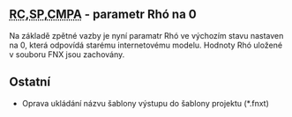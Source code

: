 ﻿---
categories: [fenix]
layout: fenix
---
## <abbr title="Reachové křivky">RC</abbr>,<abbr title="Strategický plán">SP</abbr>,<abbr title="Crossmediální postanalýza">CMPA</abbr> - parametr Rhó na 0

Na základě zpětné vazby je nyní paramatr Rhó ve výchozím stavu nastaven na 0, která odpovídá starému internetovému modelu. Hodnoty Rhó uložené v souboru FNX jsou zachovány. 
   
 
## Ostatní
<ul>
<li>Oprava ukládání názvu šablony výstupu do šablony projektu (*.fnxt)</li>
</ul>






 
